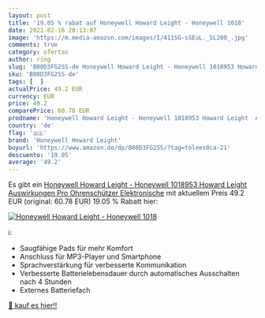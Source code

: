 ```yaml
---
layout: post
title: '19.05 % rabat auf Honeywell Howard Leight - Honeywell 1018'
date: 2021-02-16 20:13:07
image: 'https://m.media-amazon.com/images/I/411SG-sSEuL._SL200_.jpg'
comments: true
category: ofertas
author: ring
slug: 'B00D3FG2SS-de Honeywell Howard Leight - Honeywell 1018953 Howard Leight...'
sku: 'B00D3FG2SS-de'
tags: [  ]
actualPrice: 49.2 EUR
currency: EUR
price: 49.2
comparePrice: 60.78 EUR
prodname: 'Honeywell Howard Leight - Honeywell 1018953 Howard Leight  Auswirkungen Pro Ohrenschützer Elektronische'
country: 'de'
flag: '🇩🇪'
brand: 'Honeywell Howard Leight'
buyurl: 'https://www.amazon.de/dp/B00D3FG2SS/?tag=tolees0ca-21'
descuento: '19.05'
average: '49.2'
---
```


Es gibt ein [Honeywell Howard Leight - Honeywell 1018953 Howard Leight  Auswirkungen Pro Ohrenschützer Elektronische](https://www.amazon.de/dp/B00D3FG2SS/?tag=tolees0ca-21) mit aktuellem Preis 49.2 EUR (original: 60.78 EUR) 19.05 % Rabatt hier:

[![Honeywell Howard Leight - Honeywell 1018](https://m.media-amazon.com/images/I/411SG-sSEuL._SL200_.jpg)](https://www.amazon.de/dp/B00D3FG2SS/?tag=tolees0ca-21)

ℹ️:

- Saugfähige Pads für mehr Komfort
- Anschluss für MP3-Player und Smartphone
- Sprachverstärkung für verbesserte Kommunikation
- Verbesserte Batterielebensdauer durch automatisches Ausschalten nach 4 Stunden
- Externes Batteriefach

[🛒 kauf es hier!!](https://www.amazon.de/dp/B00D3FG2SS/?tag=tolees0ca-21)
